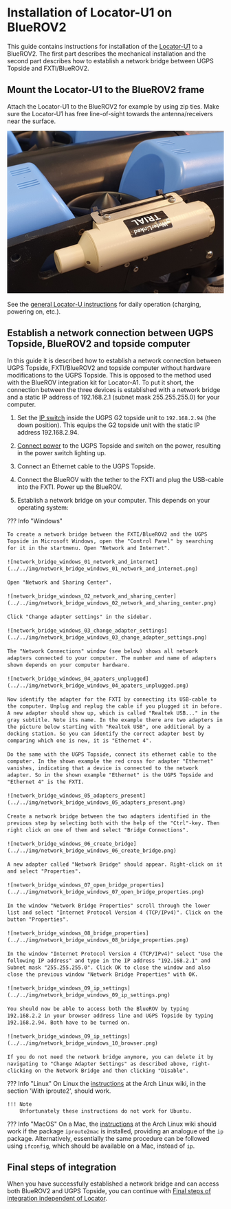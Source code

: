 # Installation of Locator-U1 on BlueROV2

This guide contains instructions for installation of the [Locator-U1](../../locators/locator-u1) to a BlueROV2. The first part describes the mechanical installation and the second part describes how to establish a network bridge between UGPS Topside and FXTI/BlueROV2.

## Mount the Locator-U1 to the BlueROV2 frame

Attach the Locator-U1 to the BlueROV2 for example by using zip ties. Make sure the Locator-U1 has free line-of-sight towards the antenna/receivers near the surface.

![bluerov2_mounting_a1](../../img/bluerov2_mounting_u1.jpg)

See the [general Locator-U instructions](../locators/locator-u1.md) for daily operation (charging, powering on, etc.).

## Establish a network connection between UGPS Topside, BlueROV2 and topside computer

<!-- does ugps topside always have external ethernet port? -->
In this guide it is described how to establish a network connection between UGPS Topside, FXTI/BlueROV2 and topside computer without hardware modifications to the UGPS Topside. This is opposed to the method used with the BlueROV integration kit for Locator-A1. To put it short, the connection between the three devices is established with a network bridge and a static IP address of 192.168.2.1 (subnet mask 255.255.255.0) for your computer.

1. Set the [IP switch](../../network-settings/#ethernet) inside the UGPS G2 topside unit to `192.168.2.94` (the down position). This equips the G2 topside unit with the static IP address 192.168.2.94.

2. [Connect power](https://waterlinked.github.io/underwater-gps/power-supply/) to the UGPS Topside and switch on the power, resulting in the power switch lighting up.

3. Connect an Ethernet cable to the UGPS Topside.

4. Connect the BlueROV with the tether to the FXTI and plug the USB-cable into the FXTI. Power up the BlueROV.

5. Establish a network bridge on your computer. This depends on your operating system:

??? Info "Windows"

	To create a network bridge between the FXTI/BlueROV2 and the UGPS Topside in Microsoft Windows, open the "Control Panel" by searching for it in the startmenu. Open "Network and Internet".

	![network_bridge_windows_01_network_and_internet](../../img/network_bridge_windows_01_network_and_internet.png)

	Open "Network and Sharing Center".

	![network_bridge_windows_02_network_and_sharing_center](../../img/network_bridge_windows_02_network_and_sharing_center.png)

	Click "Change adapter settings" in the sidebar.

	![network_bridge_windows_03_change_adapter_settings](../../img/network_bridge_windows_03_change_adapter_settings.png)

	The "Network Connections" window (see below) shows all network adapters connected to your computer. The number and name of adapters shown depends on your computer hardware.

	![network_bridge_windows_04_apaters_unplugged](../../img/network_bridge_windows_04_apaters_unplugged.png)

	Now identify the adapter for the FXTI by connecting its USB-cable to the computer. Unplug and replug the cable if you plugged it in before. A new adapter should show up, which is called "Realtek USB..." in the gray subtitle. Note its name. In the example there are two adapters in the picture below starting with "Realtek USB", one additional by a docking station. So you can identify the correct adapter best by comparing which one is new, it is "Ethernet 4".

	Do the same with the UGPS Topside, connect its ethernet cable to the computer. In the shown example the red cross for adapter "Ethernet" vanishes, indicating that a device is connected to the network adapter. So in the shown example "Ethernet" is the UGPS Topside and "Ethernet 4" is the FXTI.

	![network_bridge_windows_05_adapters_present](../../img/network_bridge_windows_05_adapters_present.png)

	Create a network bridge between the two adapters identified in the previous step by selecting both with the help of the "Ctrl"-key. Then right click on one of them and select "Bridge Connections".

	![network_bridge_windows_06_create_bridge](../../img/network_bridge_windows_06_create_bridge.png)

	A new adapter called "Network Bridge" should appear. Right-click on it and select "Properties".

	![network_bridge_windows_07_open_bridge_properties](../../img/network_bridge_windows_07_open_bridge_properties.png)

	In the window "Network Bridge Properties" scroll through the lower list and select "Internet Protocol Version 4 (TCP/IPv4)". Click on the button "Properties".

	![network_bridge_windows_08_bridge_properties](../../img/network_bridge_windows_08_bridge_properties.png)

	In the window "Internet Protocol Version 4 (TCP/IPv4)" select "Use the following IP address" and type in the IP address "192.168.2.1" and Subnet mask "255.255.255.0". Click OK to close the window and also close the previous window "Network Bridge Properties" with OK.

	![network_bridge_windows_09_ip_settings](../../img/network_bridge_windows_09_ip_settings.png)

	You should now be able to access both the BlueROV by typing 192.168.2.2 in your browser address line and UGPS Topside by typing 192.168.2.94. Both have to be turned on.

	![network_bridge_windows_09_ip_settings](../../img/network_bridge_windows_10_browser.png)

	If you do not need the network bridge anymore, you can delete it by navigating to "Change Adapter Settings" as described above, right-clicking on the Network Bridge and then clicking "Disable".

??? Info "Linux"
	On Linux the [instructions](https://wiki.archlinux.org/title/Network_bridge) at the Arch Linux wiki, in the section 'With iproute2', should work.

	!!! Note
		Unfortunately these instructions do not work for Ubuntu.

??? Info "MacOS"
	On a Mac, the [instructions](https://wiki.archlinux.org/title/Network_bridge) at the Arch Linux wiki should work if the package `iproute2mac` is installed, providing an analogue of the `ip` package. Alternatively, essentially the same procedure can be followed using `ifconfig`, which should be available on a Mac, instead of `ip`.

## Final steps of integration

When you have successfully established a network bridge and can access both BlueROV2 and UGPS Topside, you can continue with [Final steps of integration independent of Locator](bluerov-integration.md#final-steps-of-integration-independent-of-locator).